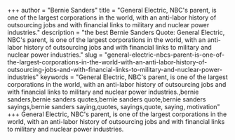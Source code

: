 +++
author = "Bernie Sanders"
title = "General Electric, NBC's parent, is one of the largest corporations in the world, with an anti-labor history of outsourcing jobs and with financial links to military and nuclear power industries."
description = "the best Bernie Sanders Quote: General Electric, NBC's parent, is one of the largest corporations in the world, with an anti-labor history of outsourcing jobs and with financial links to military and nuclear power industries."
slug = "general-electric-nbcs-parent-is-one-of-the-largest-corporations-in-the-world-with-an-anti-labor-history-of-outsourcing-jobs-and-with-financial-links-to-military-and-nuclear-power-industries"
keywords = "General Electric, NBC's parent, is one of the largest corporations in the world, with an anti-labor history of outsourcing jobs and with financial links to military and nuclear power industries.,bernie sanders,bernie sanders quotes,bernie sanders quote,bernie sanders sayings,bernie sanders saying,quotes, sayings,quote, saying, motivation"
+++
General Electric, NBC's parent, is one of the largest corporations in the world, with an anti-labor history of outsourcing jobs and with financial links to military and nuclear power industries.
